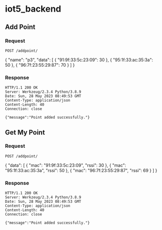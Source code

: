 # iot5_backend


## Add Point

### Request

`POST /addpoint/`

{
  "name": "p3",
  "data": [
    {
      "91:9f:33:5c:23:09": 30
    },
    {
      "95:1f:33:ac:35:3a": 50
    },
    {
      "96:7f:23:55:29:87": 70
    }
  ]
}

### Response

    HTTP/1.1 200 OK
    Server: Werkzeug/2.3.4 Python/3.8.9
    Date: Sun, 28 May 2023 08:49:53 GMT
    Content-Type: application/json
    Content-Length: 40
    Connection: close

    {"message":"Point added successfully."}



## Get My Point

### Request

`POST /addpoint/`

{
  "data": [
    {
      "mac": "91:9f:33:5c:23:09",
      "rssi": 30
    },
    {
      "mac": "95:1f:33:ac:35:3a",
      "rssi": 50
    },
    {
      "mac": "96:7f:23:55:29:87",
      "rssi": 69
    }
  ]
}

### Response

    HTTP/1.1 200 OK
    Server: Werkzeug/2.3.4 Python/3.8.9
    Date: Sun, 28 May 2023 08:49:53 GMT
    Content-Type: application/json
    Content-Length: 40
    Connection: close

    {"message":"Point added successfully."}

